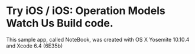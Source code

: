 # Try iOS / iOS: Operation Models Watch Us Build code.

This sample app, called NoteBook, was created with OS X Yosemite 10.10.4 and Xcode 6.4 (6E35b)
